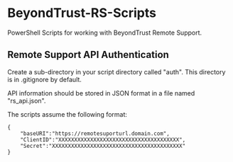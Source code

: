# BeyondTrust-RS-Scripts
PowerShell Scripts for working with BeyondTrust Remote Support.

## Remote Support API Authentication
Create a sub-directory in your script directory called "auth". This directory is in .gitignore by default.

API information should be stored in JSON format in a file named "rs_api.json".

The scripts assume the following format:
```
{
    "baseURI":"https://remotesuporturl.domain.com",
    "ClientID":"XXXXXXXXXXXXXXXXXXXXXXXXXXXXXXXXXXXXXX",
    "Secret":"XXXXXXXXXXXXXXXXXXXXXXXXXXXXXXXXXXXXXXXXX"
}
```
